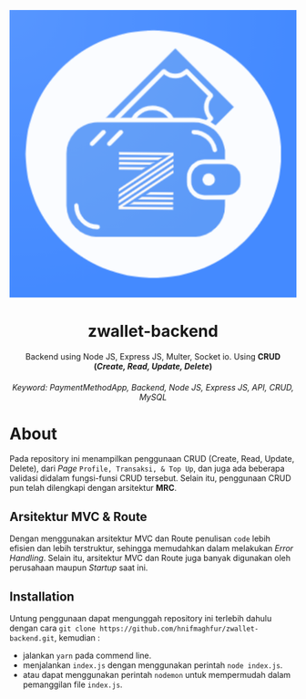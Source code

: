![zwallet-logo](https://github.com/hnifmaghfur/zwallet-backend/blob/master/images/images-1607162063228.png)

<h1  align="center">
zwallet-backend
</h1>
<p align="center">
    Backend using Node JS, Express JS, Multer, Socket io.
	Using <strong>CRUD (<i>Create, Read, Update, Delete</i>)</strong>
</p>
<h6  align="center">
Keyword: <i>PaymentMethodApp, Backend, Node JS, Express JS, API, CRUD, MySQL</i></h6>

# About

Pada repository ini menampilkan penggunaan CRUD (Create, Read, Update, Delete), dari <i> Page </i> `Profile, Transaksi, & Top Up`, dan juga ada beberapa validasi didalam fungsi-funsi CRUD tersebut. Selain itu, penggunaan CRUD pun telah dilengkapi dengan arsitektur <strong>MRC</strong>.

## Arsitektur MVC & Route

Dengan menggunakan arsitektur MVC dan Route penulisan `code` lebih efisien dan lebih terstruktur, sehingga memudahkan dalam melakukan <i>Error Handling</i>. Selain itu, arsitektur MVC dan Route juga banyak digunakan oleh perusahaan maupun <i>Startup</i> saat ini.

## Installation

Untung penggunaan dapat mengunggah repository ini terlebih dahulu dengan cara `git clone https://github.com/hnifmaghfur/zwallet-backend.git`, kemudian :

- jalankan `yarn` pada commend line.
- menjalankan `index.js` dengan menggunakan perintah `node index.js`.
- atau dapat menggunakan perintah `nodemon` untuk mempermudah dalam pemanggilan file `index.js`.
